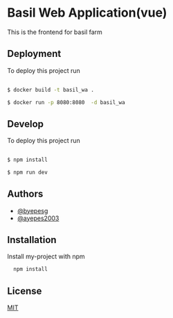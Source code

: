 

# Basil Web Application(vue)

This is the frontend for basil farm 


## Deployment

To deploy this project run

```bash
 
$ docker build -t basil_wa . 

$ docker run -p 8080:8080  -d basil_wa

```
## Develop

To deploy this project run

```bash
 
$ npm install

$ npm run dev


```

## Authors

- [@byepesg](https://www.github.com/byepesg)
- [@ayepes2003](https://www.github.com/ayepes2003)


## Installation

Install my-project with npm

```bash
  npm install
```


## License

[MIT](https://choosealicense.com/licenses/mit/)


